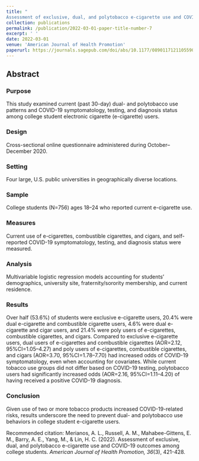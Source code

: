 ```yaml
---
title: "
Assessment of exclusive, dual, and polytobacco e-cigarette use and COVID-19 outcomes among college students"
collection: publications
permalink: /publication/2022-03-01-paper-title-number-7
excerpt: ' '
date: 2022-03-01
venue: 'American Journal of Health Promotion'
paperurl: https://journals.sagepub.com/doi/abs/10.1177/08901171211055904
---
```


## Abstract

### Purpose
This study examined current (past 30-day) dual- and polytobacco use patterns and COVID-19 symptomatology, testing, and diagnosis status among college student electronic cigarette (e-cigarette) users.

###  Design
Cross-sectional online questionnaire administered during October–December 2020.

### Setting
Four large, U.S. public universities in geographically diverse locations.

### Sample
College students (N=756) ages 18–24 who reported current e-cigarette use.

### Measures
Current use of e-cigarettes, combustible cigarettes, and cigars, and self-reported COVID-19 symptomatology, testing, and diagnosis status were measured.

### Analysis
Multivariable logistic regression models accounting for students’ demographics, university site, fraternity/sorority membership, and current residence.

### Results
Over half (53.6%) of students were exclusive e-cigarette users, 20.4% were dual e-cigarette and combustible cigarette users, 4.6% were dual e-cigarette and cigar users, and 21.4% were poly users of e-cigarettes, combustible cigarettes, and cigars. Compared to exclusive e-cigarette users, dual users of e-cigarettes and combustible cigarettes (AOR=2.12, 95%CI=1.05–4.27) and poly users of e-cigarettes, combustible cigarettes, and cigars (AOR=3.70, 95%CI=1.78–7.70) had increased odds of COVID-19 symptomatology, even when accounting for covariates. While current tobacco use groups did not differ based on COVID-19 testing, polytobacco users had significantly increased odds (AOR=2.16, 95%CI=1.11–4.20) of having received a positive COVID-19 diagnosis.

### Conclusion
Given use of two or more tobacco products increased COVID-19-related risks, results underscore the need to prevent dual- and polytobacco use behaviors in college student e-cigarette users.

Recommended citation: Merianos, A. L., Russell, A. M., Mahabee-Gittens, E. M., Barry, A. E., Yang, M., & Lin, H. C. (2022). Assessment of exclusive, dual, and polytobacco e-cigarette use and COVID-19 outcomes among college students. *American Journal of Health Promotion, 36*(3), 421-428.

